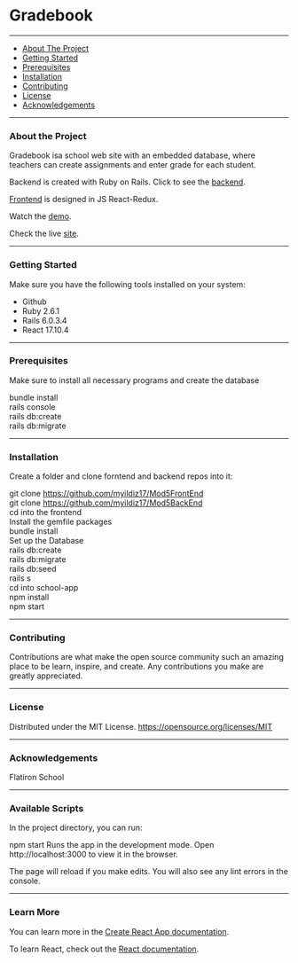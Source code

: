 # Gradebook
___

* [About The Project](#1)
* [Getting Started](#2)
* [Prerequisites](#3)
* [Installation](#4)
* [Contributing](#5)
* [License](#6)
* [Acknowledgements](#7)

---

<a name="1"></a>
### About the Project 
Gradebook isa school web site with an embedded database, where teachers can create assignments and enter grade for each student. 

Backend is created with Ruby on Rails. Click to see the [backend](https://github.com/myildiz17/Mod5BackEnd). 

[Frontend](https://github.com/myildiz17/Mod5FrontEnd) is designed in JS React-Redux. 

Watch the [demo](https://youtu.be/bidV8GF9hpM).

Check the live [site](https://schoolgb.herokuapp.com/about).



---
<a name="2"></a>
### Getting Started
Make sure you have the following tools installed on your system:


* Github
* Ruby 2.6.1
* Rails 6.0.3.4
* React 17.10.4

--- 
<a name="3"></a>
### Prerequisites
Make sure to install all necessary programs and create the database

bundle install<br/>
rails console<br/>
rails db:create<br/>
rails db:migrate<br/>

--- 
<a name="4"></a>
### Installation 

Create a folder and clone forntend and backend repos into it:<br/>

git clone https://github.com/myildiz17/Mod5FrontEnd<br/>
git clone https://github.com/myildiz17/Mod5BackEnd<br/>
cd into the frontend<br/>
Install the gemfile packages<br/>
bundle install<br/>
Set up the Database<br/>
rails db:create<br/>
rails db:migrate<br/>
rails db:seed<br/>
rails s<br/>
cd into school-app<br/>
npm install<br/>
npm start<br/>

---
<a name="5"></a>
### Contributing
Contributions are what make the open source community such an amazing place to be learn, inspire, and create. Any contributions you make are greatly appreciated.


--- 
<a name="6"></a>
### License

Distributed under the MIT License. https://opensource.org/licenses/MIT

---
<a name="7"></a>
### Acknowledgements
Flatiron School

---
### Available Scripts
In the project directory, you can run:

npm start
Runs the app in the development mode.
Open http://localhost:3000 to view it in the browser.

The page will reload if you make edits.
You will also see any lint errors in the console.

---

### Learn More
You can learn more in the [Create React App documentation](https://create-react-app.dev/docs/getting-started/).

To learn React, check out the [React documentation](https://reactjs.org/).

